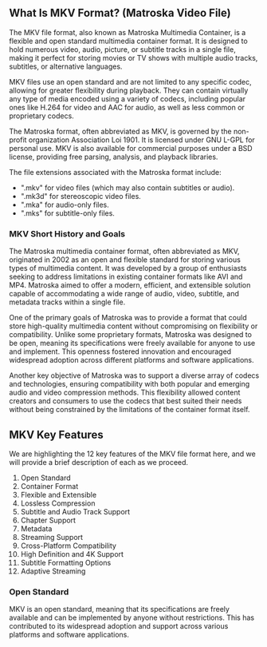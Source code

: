 ## What Is MKV Format? (Matroska Video File)

The MKV file format, also known as Matroska Multimedia Container, is a flexible and open standard multimedia container format. It is designed to hold numerous video, audio, picture, or subtitle tracks in a single file, making it perfect for storing movies or TV shows with multiple audio tracks, subtitles, or alternative languages.

MKV files use an open standard and are not limited to any specific codec, allowing for greater flexibility during playback. They can contain virtually any type of media encoded using a variety of codecs, including popular ones like H.264 for video and AAC for audio, as well as less common or proprietary codecs.

The Matroska format, often abbreviated as MKV, is governed by the non-profit organization Association Loi 1901. It is licensed under GNU L-GPL for personal use. MKV is also available for commercial purposes under a BSD license, providing free parsing, analysis, and playback libraries.

The file extensions associated with the Matroska format include:

- ".mkv" for video files (which may also contain subtitles or audio).
- ".mk3d" for stereoscopic video files.
- ".mka" for audio-only files.
- ".mks" for subtitle-only files.

### MKV Short History and Goals

The Matroska multimedia container format, often abbreviated as MKV, originated in 2002 as an open and flexible standard for storing various types of multimedia content. It was developed by a group of enthusiasts seeking to address limitations in existing container formats like AVI and MP4. Matroska aimed to offer a modern, efficient, and extensible solution capable of accommodating a wide range of audio, video, subtitle, and metadata tracks within a single file.

One of the primary goals of Matroska was to provide a format that could store high-quality multimedia content without compromising on flexibility or compatibility. Unlike some proprietary formats, Matroska was designed to be open, meaning its specifications were freely available for anyone to use and implement. This openness fostered innovation and encouraged widespread adoption across different platforms and software applications.

Another key objective of Matroska was to support a diverse array of codecs and technologies, ensuring compatibility with both popular and emerging audio and video compression methods. This flexibility allowed content creators and consumers to use the codecs that best suited their needs without being constrained by the limitations of the container format itself.

## MKV Key Features

We are highlighting the 12 key features of the MKV file format here, and we will provide a brief description of each as we proceed.

1. Open Standard
2. Container Format
3. Flexible and Extensible
4. Lossless Compression
5. Subtitle and Audio Track Support
6. Chapter Support
7. Metadata
8. Streaming Support
9. Cross-Platform Compatibility
10. High Definition and 4K Support
11. Subtitle Formatting Options
12. Adaptive Streaming

### Open Standard

MKV is an open standard, meaning that its specifications are freely available and can be implemented by anyone without restrictions. This has contributed to its widespread adoption and support across various platforms and software applications.



